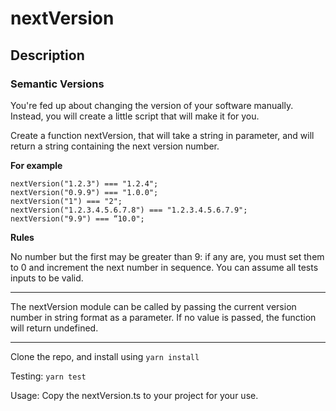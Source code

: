 # nextVersion

## Description
### Semantic Versions

You're fed up about changing the version of your software manually. Instead, you will create a little script that will make it for you.

Create a function nextVersion, that will take a string in parameter, and will return a string containing the next version number.

**For example**
```
nextVersion("1.2.3") === "1.2.4";
nextVersion("0.9.9") === "1.0.0";
nextVersion("1") === "2";
nextVersion("1.2.3.4.5.6.7.8") === "1.2.3.4.5.6.7.9";
nextVersion("9.9") === “10.0";
```

**Rules**

No number but the first may be greater than 9: if any are, you must set them to 0 and increment the next number in sequence.
You can assume all tests inputs to be valid.

---

The nextVersion module can be called by passing the current version number in string format as a parameter. If no value is passed, the function will return undefined.

---
Clone the repo, and install using `yarn install`

Testing: `yarn test`

Usage: Copy the nextVersion.ts to your project for your use.
